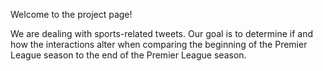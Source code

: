 Welcome to the project page!

We are dealing with sports-related tweets. Our goal is to determine if and how the interactions alter when comparing the beginning of the Premier League season to the end of the Premier League season. 
